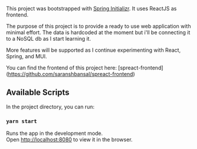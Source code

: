 This project was bootstrapped with [Spring Initializr](https://start.spring.io/). It uses ReactJS as frontend. 

The purpose of this project is to provide a ready to use web application with minimal effort. The data is hardcoded at the moment but i'll be connecting it to a NoSQL db as I start learning it.

More features will be supported as I continue experimenting with React, Spring, and MUI. 

You can find the frontend of this project here: [spreact-frontend] (https://github.com/saranshbansal/spreact-frontend)

## Available Scripts

In the project directory, you can run:

### `yarn start`

Runs the app in the development mode.<br />
Open [http://localhost:8080](http://localhost:8080) to view it in the browser.

